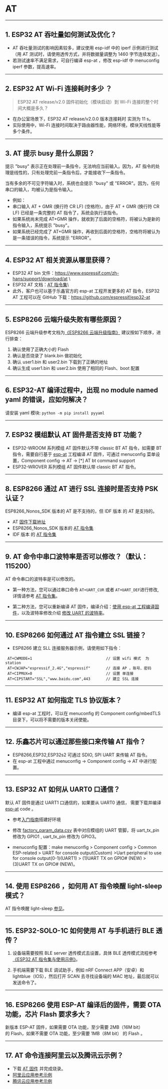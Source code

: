 # AT

<style>
body {counter-reset: h2}
  h2 {counter-reset: h3}
  h2:before {counter-increment: h2; content: counter(h2) ". "}
  h3:before {counter-increment: h3; content: counter(h2) "." counter(h3) ". "}
  h2.nocount:before, h3.nocount:before, { content: ""; counter-increment: none }
</style>

---

## ESP32 AT 吞吐量如何测试及优化？

- AT 吞吐量测试的影响因素较多，建议使⽤ esp-idf 中的 iperf 示例进行测试（用 AT 测试时，请使用透传方式，并将数据量调整为 1460 字节连续发送）。
- 若测试速率不满⾜需求，可⾃行编译 esp-at ，修改 esp-idf 中 menuconfig iperf 参数，提⾼速率。

---

## ESP32 AT Wi-Fi 连接耗时多少 ？
> ESP32 AT release/v2.0 固件初始化（模块启动）到 Wi-Fi 连接的整个时间⼤概是多久？

- 在办公室场景下，ESP32 AT release/v2.0.0 版本连接耗时 实测为 11 s。
- 实际使用中，Wi-Fi 连接时间取决于路由器性能，⽹络环境，模块天线性能等多个条件。

---

## AT 提示 busy 是什么原因？

提示 "busy" 表示正在处理前⼀条指令，⽆法响应当前输⼊。因为，AT 指令的处理是线性的，只有处理完前⼀条指令后，才能接收下⼀条指令。

当有多余的不可⻅字符输⼊时，系统也会提示 "busy" 或 "ERROR"。因为，任何串⼝的输⼊，均被认为是指令输⼊。
  - 例如：
  - 串⼝输⼊ AT + GMR (换⾏符 CR LF) (空格符)，由于 AT + GMR (换⾏符 CR LF) 已经是⼀条完整的 AT 指令了，系统会执⾏该指令。
  - 如果系统尚未完成 AT+GMR 操作，就收到了后⾯的空格符，将被认为是新的指令输⼊，系统提示 "busy"。
  - 如果系统已经完成了 AT+GMR 操作，再收到后⾯的空格符，空格符将被认为是⼀条错误的指令，系统提示 "ERROR"。

---

## ESP32 AT 相关资源从哪里获得？

- ESP32 AT bin 文件：https://www.espressif.com/zh-hans/support/download/at \
- ESP32 AT 文档：[AT 指令集](https://github.com/espressif/esp-at/blob/master/docs/ESP_AT_Commands_Set.md)\
- 此外，客户也可以基于乐鑫官方的 esp-at 工程开发更多的 AT 指令，ESP32 AT 工程可以在 GitHub 下载：https://github.com/espressif/esp32-at

---

## ESP8266 云端升级失败有哪些原因？

ESP8266 云端升级参考⽂档为[《ESP8266 云端升级指南》](https://www.espressif.com/sites/default/files/documentation/99c-esp8266_fota_upgrade_cn.pdf)
建议按如下顺序，进⾏排查：

1. 确认使⽤了正确⼤⼩的 Flash
2. 确认是否烧录了 blank.bin 做初始化
3. 确认 user1.bin 和 user2.bin 下载到了正确的地址
4. 确认⽣成 user1.bin 和 user2.bin 使⽤了相同的 Flash、boot 配置

---

## ESP32-AT 编译过程中，出现 no module named yaml 的错误，应如何解决？

请安装 yaml 模块: `python -m pip install pyyaml`

---

## ESP32 模组默认 AT 固件是否支持 BT 功能？

- ESP32-WROOM 系列模组 AT 固件默认不带 classic BT AT 指令，如需要 BT 指令，需要自行基于 [esp-at](https://github.com/espressif/esp-at/) 工程编译 AT 固件，可通过 menuconfig 菜单设置，Component config -> AT -> [*] AT bt command support
- ESP32-WROVER 系列模组 AT 固件默认带 classic BT AT 指令。

---

## ESP8266 通过 AT 进行 SSL 连接时是否支持 PSK 认证？

ESP8266_Nonos_SDK 版本的 AT 是不支持的，但 IDF 版本 的 AT 是支持的。
  - AT [固件下载地址](https://www.espressif.com/zh-hans/support/download/at)
  - ESP8266_Nonos_SDK 版本的 [AT 指令集](https://www.espressif.com/sites/default/files/documentation/4a-esp8266_at_instruction_set_cn.pdf)
  - IDF 版本 的 [AT 指令集](https://github.com/espressif/esp-at/blob/master/docs/en/get-started/ESP_AT_Commands_Set.md)

---

## AT 命令中串口波特率是否可以修改？（默认：115200）

AT 命令串口的波特率是可以修改的。
  - 第一种方法，您可以通过串口命令 `AT+UART_CUR` 或者 `AT+UART_DEF`进行修改, 详情请参考 [AT 指令集](https://github.com/espressif/esp-at/blob/master/docs/en/get-started/ESP_AT_Commands_Set.md)。

  - 第二种方法，您可以重新编译 AT 固件，编译介绍：[使用 esp-at 工程编译固件](https://github.com/espressif/esp-at/blob/master/docs/en/get-started/ESP_AT_Get_Started.md)，以及波特率修改介绍 [修改 UART 的波特率](https://github.com/espressif/esp-at/blob/master/docs/zh_CN/get-started/How_To_Set_AT_Port_Pin.md)。

---

## ESP8266 如何通过 AT 指令建立 SSL 链接？

- ESP8266 建立 SLL 连接服务器示例，请使用如下指令：

 ``` shell
  AT+CWMODE=1                                 // 设置 wifi 模式  为 station 
  AT+CWJAP="espressif_2.4G","espressif"       // 连接 AP ，账号、密码
  AT+CIPMUX=0                                 // 设置 单连接 
  AT+CIPSTART="SSL","www.baidu.com",443       // 建立 SSL 连接
  ```

---

## ESP32 AT 如何指定 TLS 协议版本？

- 编译 esp-at 工程时，可以在 menuconfig 的 Component config/mbedTLS 目录下，可以将不需要的版本关闭使能。

---

## 乐鑫芯片可以通过那些接口来传输 AT 指令？

- ESP8266,ESP32,ESP32s2 可通过 SDIO, SPI UART 来传输 AT 指令。
- 在 esp-at 工程中通过 menuconfig -> Component config -> AT 中进行配置。

---

## ESP32 AT 如何从 UART0 口通信？

默认 AT 固件是通过 UART1 口通信的，如果要从 UART0 通信， 需要下载并编译 [esp-at](https://github.com/espressif/esp-at) code 。

- 参考[入门指南](https://github.com/espressif/esp-at/blob/master/docs/en/get-started/ESP_AT_Get_Started.md#platform-esp32)搭建好环境

- 修改 [factory_param_data.csv](https://github.com/espressif/esp-at/blob/master/components/customized_partitions/raw_data/factory_param/factory_param_data.csv) 表中对应模组的 UART 管脚，将 uart_tx_pin 修改为 GPIO1 , uart_tx_pin 修改为 GPIO3。

- menuconfig 配置：make menuconfig > Component config > Common ESP-related > UART for console output(Custom) >Uart peripheral to use for console output(0-1)(UART1) > (1)UART TX on GPIO# (NEW) > (3)UART TX on GPIO# (NEW)。

---

## 使用 ESP8266 ，如何用 AT 指令唤醒 light-sleep 模式？

AT 指令唤醒 light-sleep [参见](https://docs.espressif.com/projects/esp-at/en/release-v2.1.0.0_esp8266/AT_Command_Set/Basic_AT_Commands.html?highlight=wake#at-sleepwkcfgconfig-the-light-sleep-wakeup-source-and-awake-gpio)。

---

## ESP32-SOLO-1C 如何使用 AT 与手机进行 BLE 透传？

1. 设备端需要按照 BLE server 透传模式去设置，具体 BLE 透传模式流程参考[《ESP32 AT 指令集与使用示例》](https://www.espressif.com/sites/default/files/documentation/esp32_at_instruction_set_and_examples_cn.pdf)。

2. 手机端需要下载 BLE 调试助手，例如 nRF Connect APP（安卓）和 lightblue（IOS），然后打开 SCAN 去寻找设备端的 MAC 地址，最后就可以发送命令了。

---

## ESP8266 使用 ESP-AT 编译后的固件，需要 OTA 功能，芯片 Flash 要求多大？

新版本 ESP-AT 固件，如果需要 OTA 功能，至少需要 2MB（16M bit）的 Flash，如果不需要 OTA 功能，至少需要 1MB（8M bit） 的 Flash 。

---

## AT 命令连接阿里云以及腾讯云示例？
- 下载 [AT 固件](https://docs.espressif.com/projects/esp-at/en/latest/AT_Binary_Lists/index.html) 并完成烧录。
- [阿里云应用参考示例](https://blog.csdn.net/espressif/article/details/107367189)
- [腾讯云应用参考示例](https://blog.csdn.net/espressif/article/details/104714464)

